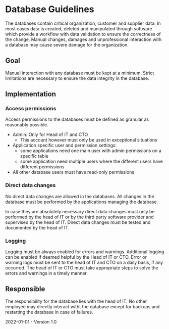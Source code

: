 # Database Guidelines

The databases contain critical organization, customer and supplier data. In most cases data is created, deleted and manipulated through software which provide a workflow with data validation to ensure the correctness of the change. Manual changes, damages and unprofessional interaction with a database may cause severe damage for the organization.

## Goal

Manual interaction with any database must be kept at a minimum. Strict limitations are necessary to ensure the data integrity in the database. 

## Implementation

### Access permissions

Access permissions to the databases must be defined as granular as reasonably possible.

* Admin: Only for Head of IT and CTO
  * This account however must only be used in exceptional situations
* Application specific user and permission settings:
  * some applications need one main user with admin permissions on a specific table
  * some application need multiple users where the different users have different permissions
* All other database users must have read-only permissions 

### Direct data changes

No direct data changes are allowed in the databases. All changes in the database must be performed by the applications managing the database. 

In case they are absolutely necessary direct data changes must only be performed by the head of IT or by the third party software provider and supervised by the head of IT. Direct data changes must be tested and documented by the head of IT.

### Logging

Logging must be always enabled for errors and warnings. Additional logging can be enabled if deemed helpful by the Head of IT or CTO. Error or warning logs must be sent to the head of IT and CTO on a daily basis, if any occurred. The head of IT or CTO must take appropriate steps to solve the errors and warnings in a timely manner.

## Responsible

The responsibility for the database lies with the head of IT. No other employee may directly interact witht the database except for backups and restarting the database in case of failures.

2022-01-01 - Version 1.0
